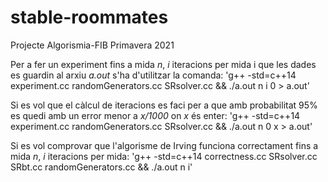 # stable-roommates
Projecte Algorismia-FIB Primavera 2021

Per a fer un experiment fins a mida *n*, *i* iteracions per mida i que les dades es guardin al arxiu *a.out* s'ha d'utilitzar la comanda:
'g++ -std=c++14 experiment.cc randomGenerators.cc SRsolver.cc && ./a.out n i 0 > a.out'

Si es vol que el càlcul de iteracions es faci per a que amb probabilitat 95% es quedi amb un error menor a *x/1000* on *x* és enter: 
'g++ -std=c++14 experiment.cc randomGenerators.cc SRsolver.cc && ./a.out n 0 x > a.out'

Si es vol comprovar que l'algorisme de Irving funciona correctament fins a mida *n*, *i* iteracions per mida:
'g++ -std=c++14 correctness.cc SRsolver.cc SRbt.cc randomGenerators.cc && ./a.out n i'

